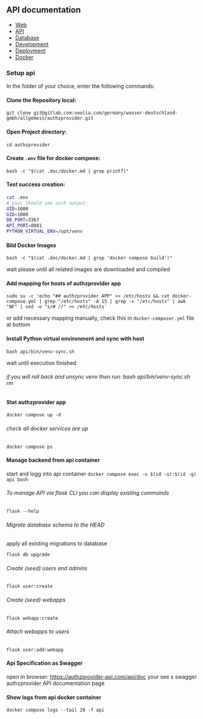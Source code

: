 ## API documentation

* [Web](web.md)
* [API](api.md) 
* [Database](db.md)
* [Development](development)
* [Deployment](deployment/production.md)
* [Docker](docker.md)

### Setup api
In the folder of your choice, enter the following commands:

#### Clone the Repository local:
`git clone git@gitlab.com:veolia.com/germany/wasser-deutschland-gmbh/allgemein/authzprovider.git`

#### Open Project directory:
`cd authzprovider`

#### Create `.env` file for docker compose:
`bash -c "$(cat .doc/docker.md | grep printf)"`

#### Test success creation:
```bash
cat .env
# your should see such output:
UID=1000
GID=1000
DB_PORT=3367
API_PORT=8081
PYTHON_VIRTUAL_ENV=/opt/venv
```
#### Bild Docker Images
`bash -c "$(cat .doc/docker.md | grep 'docker compose build')"`

wait please until all related images are downloaded and compiled
                                                              
#### Add mapping for hosts of authzprovider app  
`sudo su -c 'echo "## authzprovider APP" >> /etc/hosts && cat docker-compose.yml | grep "/etc/hosts" -A 15 | grep -v "/etc/hosts" | awk "NF" | sed -e "s/# //" >> /etc/hosts'`

or add necessary mapping manually, check this in `docker-composer.yml` file at bottom

#### Install Python virtual environment and sync with host
`bash api/bin/venv-sync.sh`

wait until execution finished

###### if you will roll back and unsync venv then run: bash api/bin/venv-sync.sh rm  
 
#### Stat authzprovider app
`docker compose up -d`

###### check all docker services are up

`docker compose ps`

#### Manage backend from api container 
start and logg into api container
`docker compose exec -u $(id -u):$(id -g) api bash`

###### To manage API via flask CLI you can display existing commands

`flask --help`

###### Migrate database schema to the HEAD
apply all existing migrations to database

`flask db upgrade`

###### Create (seed) users and admins

`flask user:create`

###### Create (seed) webapps

`flask webapp:create`

###### Attach webapps to users

`flask user:add:webapp`

#### Api Specification as Swagger
open in browser: https://authzprovider-api.com/api/doc 
your see s swagger authzprovider API documentation page

#### Show logs from api docker container
`docker compose logs --tail 20 -f api`
